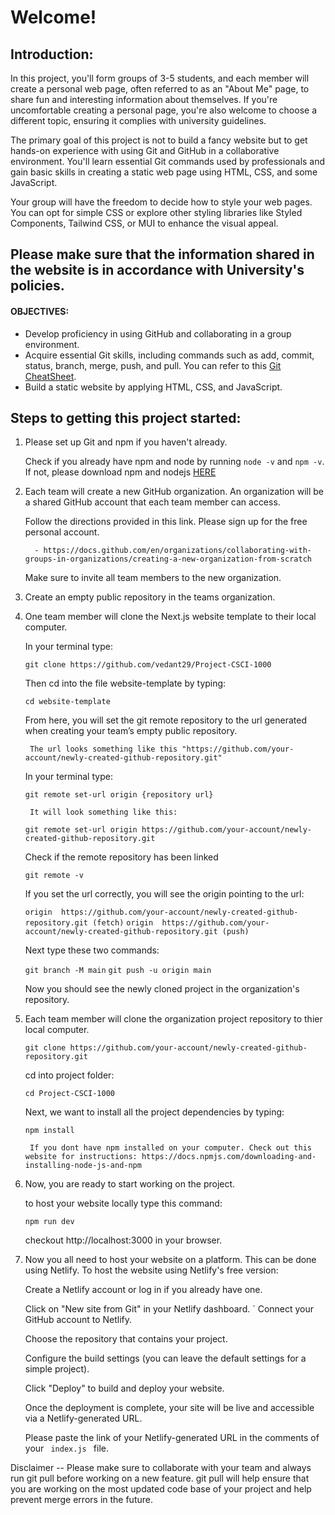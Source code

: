 # Welcome!

## Introduction:


In this project, you'll form groups of 3-5 students, and each member will create a personal web page, often referred to as an "About Me" page, to share fun and interesting information about themselves. If you're uncomfortable creating a personal page, you're also welcome to choose a different topic, ensuring it complies with university guidelines. 

The primary goal of this project is not to build a fancy website but to get hands-on experience with using Git and GitHub in a collaborative environment. You'll learn essential Git commands used by professionals and gain basic skills in creating a static web page using HTML, CSS, and some JavaScript. 

Your group will have the freedom to decide how to style your web pages. You can opt for simple CSS or explore other styling libraries like Styled Components, Tailwind CSS, or MUI to enhance the visual appeal.

## Please make sure that the information shared in the website is in accordance with University's policies.


#### OBJECTIVES:

- Develop proficiency in using GitHub and collaborating in a group environment.
- Acquire essential Git skills, including commands such as add, commit, status, branch, merge, push, and pull. You can refer to this [Git CheatSheet](http://git-cheatsheet.com/).
- Build a static website by applying HTML, CSS, and JavaScript.

## Steps to getting this project started:

1. Please set up Git and npm if you haven't already. 

    Check if you already have npm and node by running ```node -v``` and ```npm -v```. If not, please download npm and nodejs [HERE](https://nodejs.org/en/download/)

2. Each team will create a new GitHub organization. An organization will be a shared GitHub account that each team member can access.

    Follow the directions provided in this link. Please sign up for the free personal account.

         - https://docs.github.com/en/organizations/collaborating-with-groups-in-organizations/creating-a-new-organization-from-scratch

    Make sure to invite all team members to the new organization. 

3. Create an empty public repository in the teams organization. 

4. One team member will clone the Next.js website template to their local computer.

    In your terminal type:

    ``` git clone https://github.com/vedant29/Project-CSCI-1000 ```

    Then cd into the file website-template by typing:

    ``` cd website-template ```

    From here, you will set the git remote repository to the url generated when creating your team’s empty public repository.  

        The url looks something like this "https://github.com/your-account/newly-created-github-repository.git"

    In your terminal type: 

    ``` git remote set-url origin {repository url} ``` 

        It will look something like this:
    ``` git remote set-url origin https://github.com/your-account/newly-created-github-repository.git ```

    Check if the remote repository has been linked

    ``` git remote -v ``` 

    If you set the url correctly, you will see the origin pointing to the url:

    ``` origin  https://github.com/your-account/newly-created-github-repository.git (fetch) ```
    ``` origin  https://github.com/your-account/newly-created-github-repository.git (push)  ```
    
    Next type these two commands:

    ``` git branch -M main ```
    ``` git push -u origin main ```

    Now you should see the newly cloned project in the organization's repository. 

5. Each team member will clone the organization project repository to thier local computer.   

    ``` git clone https://github.com/your-account/newly-created-github-repository.git ```

    cd into project folder:
    
    ``` cd Project-CSCI-1000 ```

    Next, we want to install all the project dependencies by typing:
    
    ``` npm install ```
    
        If you dont have npm installed on your computer. Check out this website for instructions: https://docs.npmjs.com/downloading-and-installing-node-js-and-npm

6. Now, you are ready to start working on the project.

    to host your website locally type this command:

    ``` npm run dev ```

    checkout http://localhost:3000 in your browser.

7. Now you all need to host your website on a platform. This can be done using Netlify. To host the website using Netlify's free version:

    Create a Netlify account or log in if you already have one.

    Click on "New site from Git" in your Netlify dashboard.
`
    Connect your GitHub account to Netlify.

    Choose the repository that contains your project.

    Configure the build settings (you can leave the default settings for a simple project).

    Click "Deploy" to build and deploy your website.

    Once the deployment is complete, your site will be live and accessible via a Netlify-generated URL.

    Please paste the link of your Netlify-generated URL in the comments of your <code> index.js </code> file.

Disclaimer -- Please make sure to collaborate with your team and always run git pull before working on a new feature. git pull will help ensure that you are working on the most updated code base of your project and help prevent merge errors in the future.